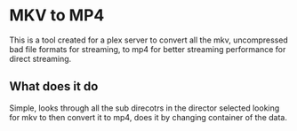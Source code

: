 # MKV to MP4
This is a tool created for a plex server to convert all the mkv, uncompressed bad file formats for streaming,
to mp4 for better streaming performance for direct streaming.

## What does it do
Simple, looks through all the sub direcotrs in the director selected looking for mkv to then convert it to mp4, does it by changing container
of the data.
